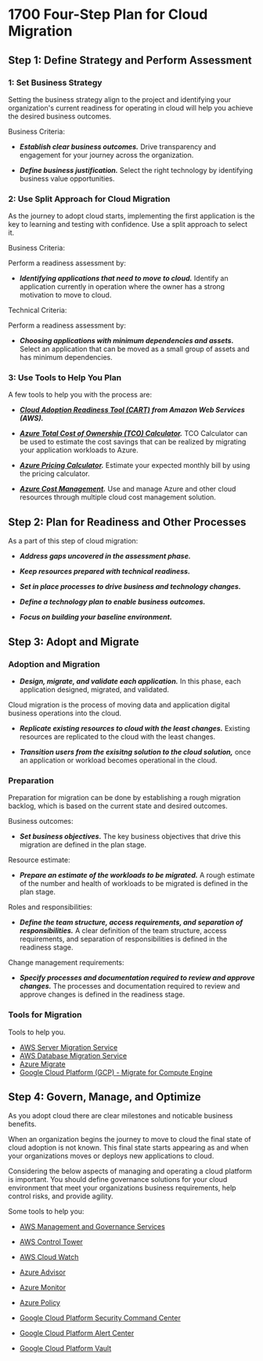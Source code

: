 # 1700 Four-Step Plan for Cloud Migration

## Step 1: Define Strategy and Perform Assessment 

### 1: Set Business Strategy

Setting the business strategy align to the project and identifying your organization's current readiness for operating in cloud will help you achieve the desired business outcomes. 

Business Criteria:

- ***Establish clear business outcomes.*** Drive transparency and engagement for your journey across the organization.

- ***Define business justification.*** Select the right technology by identifying business value opportunities. 

### 2: Use Split Approach for Cloud Migration

As the journey to adopt cloud starts, implementing the first application is the key to learning and testing with confidence. Use a split approach to select it. 

Business Criteria:

Perform a readiness assessment by:

- ***Identifying applications that need to move to cloud.*** Identify an application currently in operation where the owner has a strong motivation to move to cloud.

Technical Criteria:

Perform a readiness assessment by:

- ***Choosing applications with minimum dependencies and assets.*** Select an application that can be moved as a small group of assets and has minimum dependencies. 

### 3: Use Tools to Help You Plan

A few tools to help you with the process are:

- ***[Cloud Adoption Readiness Tool (CART)](https://cloudreadiness.amazonaws.com/#/cart) from Amazon Web Services (AWS).*** 

- ***[Azure Total Cost of Ownership (TCO) Calculator](https://azure.microsoft.com/en-us/pricing/tco/calculator/).*** TCO Calculator can be used to estimate the cost savings that can be realized by migrating your application workloads to Azure. 

- ***[Azure Pricing Calculator](https://azure.microsoft.com/en-us/pricing/calculator).*** Estimate your expected monthly bill by using the pricing calculator. 

- ***[Azure Cost Management](https://azure.microsoft.com/en-us/services/cost-management/).*** Use and manage Azure and other cloud resources through multiple cloud cost management solution. 

## Step 2: Plan for Readiness and Other Processes 

As a part of this step of cloud migration:

- ***Address gaps uncovered in the assessment phase.*** 

- ***Keep resources prepared with technical readiness.***

- ***Set in place processes to drive business and technology changes.***

- ***Define a technology plan to enable business outcomes.***

- ***Focus on building your baseline environment.***

## Step 3: Adopt and Migrate 

### Adoption and Migration

- ***Design, migrate, and validate each application.*** In this phase, each application designed, migrated, and validated.

Cloud migration is the process of moving data and application digital business operations into the cloud. 

- ***Replicate existing resources to cloud with the least changes.*** Existing resources are replicated to the cloud with the least changes. 

- ***Transition users from the exisitng solution to the cloud solution,*** once an application or workload becomes operational in the cloud.

### Preparation

Preparation for migration can be done by establishing a rough migration backlog, which is based on the current state and desired outcomes. 

Business outcomes:

- ***Set business objectives.*** The key business objectives that drive this migration are defined in the plan stage.

Resource estimate:

- ***Prepare an estimate of the workloads to be migrated.*** A rough estimate of the number and health of workloads to be migrated is defined in the plan stage.

Roles and responsibilities:

- ***Define the team structure, access requirements, and separation of responsibilities.*** A clear definition of the team structure, access requirements, and separation of responsibilities is defined in the readiness stage. 

Change management requirements:

- ***Specify processes and documentation required to review and approve changes.*** The processes and documentation required to review and approve changes is defined in the readiness stage.

### Tools for Migration

Tools to help you.

- [AWS Server Migration Service](https://aws.amazon.com/server-migration-service/)
- [AWS Database Migration Service](https://aws.amazon.com/aws/databases)
- [Azure Migrate](https://azure.microsoft.com/microsoft_azure/migrate)
- [Google Cloud Platform (GCP) - Migrate for Compute Engine](https://cloud.google.com/migrate/compute-engine)


## Step 4: Govern, Manage, and Optimize

As you adopt cloud there are clear milestones and noticable business benefits.

When an organization begins the journey to move to cloud the final state of cloud adoption is not known. This final state starts appearing as and when your organizations moves or deploys new applications to cloud. 

Considering the below aspects of managing and operating a cloud platform is important. You should define governance solutions for your cloud environment that meet your organizations business requirements, help control risks, and provide agility. 

Some tools to help you:

- [AWS Management and Governance Services](https://aws.amazon.com/products/management-and-governance/)

- [AWS Control Tower](https://aws.amazon.com/controltower/)

- [AWS Cloud Watch](https://aws.amazon.com/cloudwatch/)

- [Azure Advisor](https://azure.microsoft.com/en-us/services/advisor/)

- [Azure Monitor](https://azure.microsoft.com/en-us/services/monitor/)

- [Azure Policy](https://azure.microsoft.com/en-us/services/azure-policy/)

- [Google Cloud Platform Security Command Center](https://cloud.google.com/security-command-center)

- [Google Cloud Platform Alert Center](https://support.google.com/a/answer/9105393)

- [Google Cloud Platform Vault](https://support.google.com/vault/answer/2462365?hl=en)
